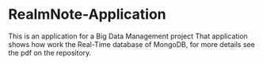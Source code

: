 # RealmNote-Application

This is an application for a Big Data Management project
That application shows how work the Real-Time database of MongoDB, for more details see the pdf on the repository.
